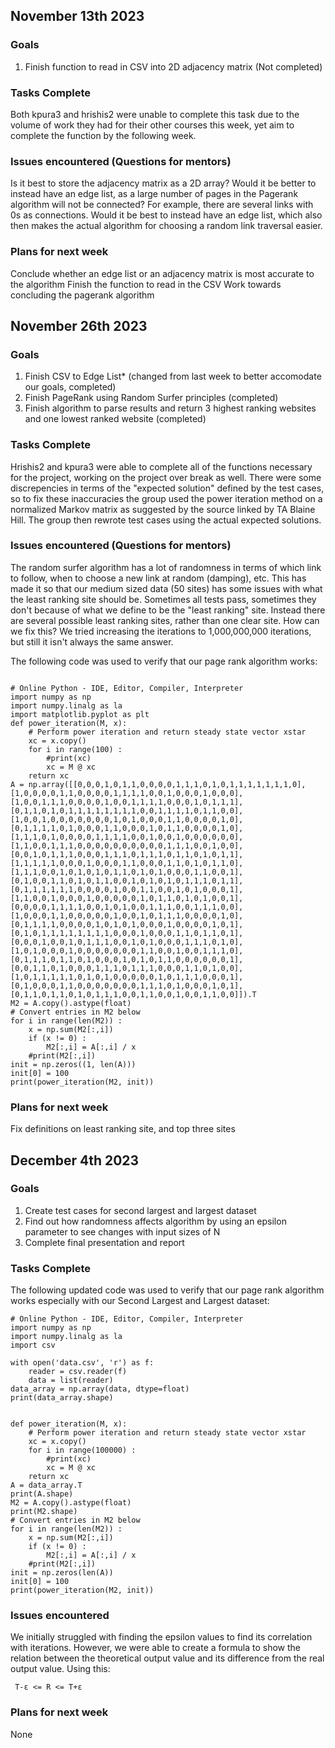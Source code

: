 ## November 13th 2023

### Goals 
1. Finish function to read in CSV into 2D adjacency matrix (Not completed)

### Tasks Complete
Both kpura3 and hrishis2 were unable to complete this task due to the volume of work they had for their other courses this week, 
yet aim to complete the function by the following week.

### Issues encountered (Questions for mentors)
Is it best to store the adjacency matrix as a 2D array? Would it be better to instead have an edge list, as a large number of pages in the Pagerank algorithm will not be connected?
For example, there are several links with 0s as connections. Would it be best to instead have an edge list, which also then makes the actual algorithm for choosing a random link traversal easier.

### Plans for next week
Conclude whether an edge list or an adjacency matrix is most accurate to the algorithm
Finish the function to read in the CSV
Work towards concluding the pagerank algorithm

## November 26th 2023

### Goals 
1. Finish CSV to Edge List* (changed from last week to better accomodate our goals, completed)
2. Finish PageRank using Random Surfer principles (completed)
3. Finish algorithm to parse results and return 3 highest ranking websites and one lowest ranked website (completed)
   
### Tasks Complete
Hrishis2 and kpura3 were able to complete all of the functions necessary for the project, working on the project over break as well. There were some discrepencies in terms of the "expected solution" defined by the test cases, so to fix these inaccuracies the group used the power iteration method on a normalized Markov matrix as suggested by the source linked by TA Blaine Hill. The group then rewrote test cases using the actual expected solutions.

### Issues encountered (Questions for mentors)
The random surfer algorithm has a lot of randomness in terms of which link to follow, when to choose a new link at random (damping), etc. This has made it so that our medium sized data (50 sites) has some issues with what the least ranking site should be. Sometimes all tests pass, sometimes they don't because of what we define to be the "least ranking" site. Instead there are several possible least ranking sites, rather than one clear site. How can we fix this? We tried increasing the iterations to 1,000,000,000 iterations, but still it isn't always the same answer.

The following code was used to verify that our page rank algorithm works:
```

# Online Python - IDE, Editor, Compiler, Interpreter
import numpy as np
import numpy.linalg as la
import matplotlib.pyplot as plt
def power_iteration(M, x):
    # Perform power iteration and return steady state vector xstar
    xc = x.copy()
    for i in range(100) :
        #print(xc)
        xc = M @ xc
    return xc
A = np.array([[0,0,0,1,0,1,1,0,0,0,0,1,1,1,0,1,0,1,1,1,1,1,1,1,0],
[1,0,0,0,0,1,1,0,0,0,0,1,1,1,1,0,0,1,0,0,0,1,0,0,0],
[1,0,0,1,1,1,0,0,0,0,1,0,0,1,1,1,1,0,0,0,1,0,1,1,1],
[0,1,1,0,1,0,1,1,1,1,1,1,1,1,0,0,1,1,1,1,0,1,1,0,0],
[1,0,0,1,0,0,0,0,0,0,0,1,0,1,0,0,0,1,1,0,0,0,0,1,0],
[0,1,1,1,1,0,1,0,0,0,1,1,0,0,0,1,0,1,1,0,0,0,0,1,0],
[1,1,1,0,1,0,0,0,0,1,1,1,1,0,0,1,0,0,1,0,0,0,0,0,0],
[1,1,0,0,1,1,1,0,0,0,0,0,0,0,0,0,0,1,1,1,0,0,1,0,0],
[0,0,1,0,1,1,1,0,0,0,1,1,1,0,1,1,1,0,1,1,0,1,0,1,1],
[1,1,1,1,1,0,0,0,1,0,0,0,1,1,0,0,0,1,1,0,1,0,1,1,0],
[1,1,1,0,0,1,0,1,0,1,0,1,1,0,1,0,1,0,0,0,1,1,0,0,1],
[0,1,0,0,1,1,0,1,0,1,1,0,0,1,0,1,0,1,0,1,1,1,0,1,1],
[0,1,1,1,1,1,1,0,0,0,0,1,0,0,1,1,0,0,1,0,1,0,0,0,1],
[1,1,0,0,1,0,0,0,1,0,0,0,0,0,1,0,1,1,0,1,0,1,0,0,1],
[0,0,0,0,1,1,1,1,0,0,1,0,1,0,0,1,1,1,0,0,1,1,1,0,0],
[1,0,0,0,1,1,0,0,0,0,0,1,0,0,1,0,1,1,1,0,0,0,0,1,0],
[0,1,1,1,1,0,0,0,0,1,0,1,0,1,0,0,0,1,0,0,0,0,1,0,1],
[0,1,0,1,1,1,1,1,1,1,1,0,0,0,1,0,0,0,1,1,0,1,1,0,1],
[0,0,0,1,0,0,1,0,1,1,1,0,0,1,0,1,0,0,0,1,1,1,0,1,0],
[1,0,1,0,0,0,1,0,0,0,0,0,0,0,1,1,0,0,1,0,0,1,1,1,0],
[0,1,1,1,0,1,1,0,1,0,0,0,1,0,1,0,1,1,0,0,0,0,0,0,1],
[0,0,1,1,0,1,0,0,0,1,1,1,0,1,1,1,0,0,0,1,1,0,1,0,0],
[1,0,1,1,1,1,1,0,1,0,1,0,0,0,0,0,1,0,1,1,1,0,0,0,1],
[0,1,0,0,0,1,1,0,0,0,0,0,0,0,1,1,1,0,1,0,0,0,1,0,1],
[0,1,1,0,1,1,0,1,0,1,1,1,0,0,1,1,0,0,1,0,0,1,1,0,0]]).T
M2 = A.copy().astype(float)
# Convert entries in M2 below
for i in range(len(M2)) :
    x = np.sum(M2[:,i])
    if (x != 0) :
        M2[:,i] = A[:,i] / x 
    #print(M2[:,i])
init = np.zeros((1, len(A)))
init[0] = 100
print(power_iteration(M2, init))

```

### Plans for next week
Fix definitions on least ranking site, and top three sites


## December 4th 2023

### Goals 
1. Create test cases for second largest and largest dataset
2. Find out how randomness affects algorithm by using an epsilon parameter to see changes with input sizes of N
3. Complete final presentation and report
   
### Tasks Complete
The following updated code was used to verify that our page rank algorithm works especially with our Second Largest and Largest dataset:
```
# Online Python - IDE, Editor, Compiler, Interpreter
import numpy as np
import numpy.linalg as la
import csv

with open('data.csv', 'r') as f:
    reader = csv.reader(f)
    data = list(reader)
data_array = np.array(data, dtype=float)
print(data_array.shape)


def power_iteration(M, x):
    # Perform power iteration and return steady state vector xstar
    xc = x.copy()
    for i in range(100000) :
        #print(xc)
        xc = M @ xc
    return xc
A = data_array.T
print(A.shape)
M2 = A.copy().astype(float)
print(M2.shape)
# Convert entries in M2 below
for i in range(len(M2)) :
    x = np.sum(M2[:,i])
    if (x != 0) :
        M2[:,i] = A[:,i] / x
    #print(M2[:,i])
init = np.zeros(len(A))
init[0] = 100
print(power_iteration(M2, init))
```

### Issues encountered 
We initially struggled with finding the epsilon values to find its correlation with iterations. However, we were able to create a formula to show the relation between the theoretical output value and its difference from the real output value. Using this: 
```
 T-ε <= R <= T+ε
```
### Plans for next week
None


